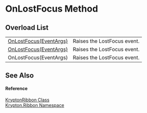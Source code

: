 # OnLostFocus Method


## Overload List
<table>
<tr>
<td><a href="f18e08f6-025f-407b-f8e4-db386877d06f.md">OnLostFocus(EventArgs)</a></td>
<td>Raises the LostFocus event.</td></tr>
<tr>
<td><a href="4b7ebb36-fd2a-97ca-5698-cab87f8276d9.md">OnLostFocus(EventArgs)</a></td>
<td>Raises the LostFocus event.</td></tr>
<tr>
<td>OnLostFocus(EventArgs)</td>
<td>Raises the LostFocus event.</td></tr>
</table>

## See Also


#### Reference
<a href="208400ac-72b3-453b-6730-d74762316d42.md">KryptonRibbon Class</a>  
<a href="1e9bc734-cff9-e9b8-f013-94cdac669794.md">Krypton.Ribbon Namespace</a>  
